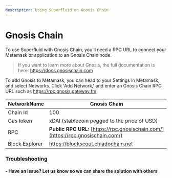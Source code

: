 ```yaml
---
description: Using Superfluid on Gnosis Chain
---
```


# Gnosis Chain

To use Superfluid with Gnosis Chain, you'll need a RPC URL to connect your Metamask or application to an Gnosis Chain node.

> If you want to learn more about Gnosis, the full documentation is here: [https://docs.gnosischain.com ](https://docs.gnosischain.com)

To add Gnosis to Metamask, you can head to your Settings in Metamask, and select Networks. Click 'Add Network,' and enter an Gnosis Chain RPC URL such as [https://rpc.gnosis.gateway.fm ](https://rpc.gnosis.gateway.fm)

| NetworkName    | **Gnosis Chain**                                                                 |
| -------------- | -------------------------------------------------------------------------------- |
| Chain Id       | 100                                                                              |
| Gas token      | xDAI (stablecoin pegged to the price of USD)                                     |
| RPC            | **Public RPC URL:** [https://rpc.gnosischain.com/](https://rpc.gnosischain.com/) |
| Block Explorer | [https://blockscout.chiadochain.net ](https://blockscout.chiadochain.net)        |

### Troubleshooting

#### - Have an issue? Let us know so we can share the solution with others
